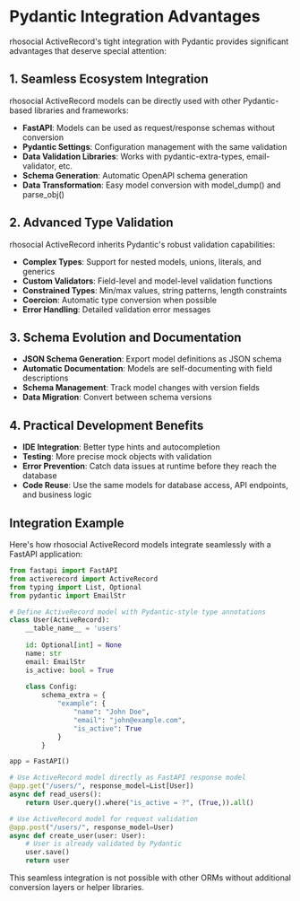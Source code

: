 # Pydantic Integration Advantages

rhosocial ActiveRecord's tight integration with Pydantic provides significant advantages that deserve special attention:

## 1. Seamless Ecosystem Integration

rhosocial ActiveRecord models can be directly used with other Pydantic-based libraries and frameworks:

- **FastAPI**: Models can be used as request/response schemas without conversion
- **Pydantic Settings**: Configuration management with the same validation
- **Data Validation Libraries**: Works with pydantic-extra-types, email-validator, etc.
- **Schema Generation**: Automatic OpenAPI schema generation
- **Data Transformation**: Easy model conversion with model_dump() and parse_obj()

## 2. Advanced Type Validation

rhosocial ActiveRecord inherits Pydantic's robust validation capabilities:

- **Complex Types**: Support for nested models, unions, literals, and generics
- **Custom Validators**: Field-level and model-level validation functions
- **Constrained Types**: Min/max values, string patterns, length constraints
- **Coercion**: Automatic type conversion when possible
- **Error Handling**: Detailed validation error messages

## 3. Schema Evolution and Documentation

- **JSON Schema Generation**: Export model definitions as JSON schema
- **Automatic Documentation**: Models are self-documenting with field descriptions
- **Schema Management**: Track model changes with version fields
- **Data Migration**: Convert between schema versions

## 4. Practical Development Benefits

- **IDE Integration**: Better type hints and autocompletion
- **Testing**: More precise mock objects with validation
- **Error Prevention**: Catch data issues at runtime before they reach the database
- **Code Reuse**: Use the same models for database access, API endpoints, and business logic

## Integration Example

Here's how rhosocial ActiveRecord models integrate seamlessly with a FastAPI application:

```python
from fastapi import FastAPI
from activerecord import ActiveRecord
from typing import List, Optional
from pydantic import EmailStr

# Define ActiveRecord model with Pydantic-style type annotations
class User(ActiveRecord):
    __table_name__ = 'users'
    
    id: Optional[int] = None
    name: str
    email: EmailStr
    is_active: bool = True
    
    class Config:
        schema_extra = {
            "example": {
                "name": "John Doe",
                "email": "john@example.com",
                "is_active": True
            }
        }

app = FastAPI()

# Use ActiveRecord model directly as FastAPI response model
@app.get("/users/", response_model=List[User])
async def read_users():
    return User.query().where("is_active = ?", (True,)).all()

# Use ActiveRecord model for request validation
@app.post("/users/", response_model=User)
async def create_user(user: User):
    # User is already validated by Pydantic
    user.save()
    return user
```

This seamless integration is not possible with other ORMs without additional conversion layers or helper libraries.